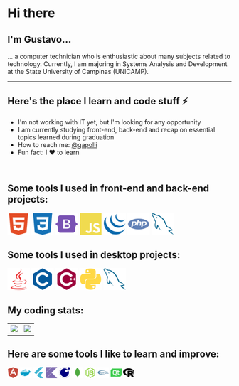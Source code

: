 # Hi there
## I'm Gustavo...
... a computer technician who is enthusiastic about many subjects related to technology. Currently, I am majoring in Systems Analysis and Development at the State University of Campinas (UNICAMP).
***
## Here's the place I learn and code stuff ⚡
- I'm not working with IT yet, but I'm looking for any opportunity
- I am currently studying front-end, back-end and recap on essential topics learned during graduation
- How to reach me: [@gapolli](https://www.linkedin.com/in/gapolli/)
- Fun fact: I :heart: to learn

<img src="https://media.giphy.com/media/ko7twHhomhk8E/giphy.gif" alt="" align="center">

## Some tools I used in front-end and back-end projects:
<p align="left">
    <img src="https://github.com/devicons/devicon/blob/master/icons/html5/html5-plain.svg" alt="HTML5" width="50px">
    <img src="https://github.com/devicons/devicon/blob/master/icons/css3/css3-plain.svg" alt="CSS3" width="50px">
    <img src="https://github.com/devicons/devicon/blob/master/icons/bootstrap/bootstrap-plain.svg" alt="Bootstrap" width="50px">
    <img src="https://github.com/devicons/devicon/blob/master/icons/javascript/javascript-plain.svg" alt="JavaScript" width="50px">
    <img src="https://github.com/devicons/devicon/blob/master/icons/jquery/jquery-plain.svg" alt="JQuery" width="50px">
    <img src="https://github.com/devicons/devicon/blob/master/icons/php/php-plain.svg" alt="PHP" width="50px">
    <img src="https://github.com/devicons/devicon/blob/master/icons/mysql/mysql-plain.svg" alt="MySQL" width="50px">
</p>

## Some tools I used in desktop projects:
<p align="left">
    <img src="https://github.com/devicons/devicon/blob/master/icons/java/java-plain.svg" alt="Java" width="50px">
    <img src="https://github.com/devicons/devicon/blob/master/icons/c/c-plain.svg" alt="C" width="50px">
    <img src="https://github.com/devicons/devicon/blob/master/icons/cplusplus/cplusplus-plain.svg" alt="C++" width="50px">
    <img src="https://github.com/devicons/devicon/blob/master/icons/python/python-plain.svg" alt="Python" width="50px">
    <img src="https://github.com/devicons/devicon/blob/master/icons/mysql/mysql-plain.svg" alt="MySQL" width="50px">
</p>

## My coding stats:
<table>
    <tr>
        <td><img src="https://github-readme-stats.vercel.app/api?username=gapolli&show_icons=true&count_private=true&theme=dark"></td>
        <td><img src="https://github-readme-stats.vercel.app/api/top-langs/?username=gapolli&layout=compact&theme=dark"</td>
    </tr>
</table>

## Here are some tools I like to learn and improve:
<p align="left">
    <img src="https://github.com/devicons/devicon/blob/master/icons/angularjs/angularjs-plain.svg" alt="Angular" width="25px">
    <img src="https://github.com/devicons/devicon/blob/master/icons/docker/docker-plain.svg" alt="Docker" width="25px">
    <img src="https://github.com/devicons/devicon/blob/master/icons/flutter/flutter-plain.svg" alt="Flutter" width="25px">
    <img src="https://github.com/devicons/devicon/blob/master/icons/kotlin/kotlin-plain.svg" alt="Kotlin" width="25px">
    <img src="https://github.com/devicons/devicon/blob/master/icons/lua/lua-plain.svg" alt="Lua" width="25px">
    <img src="https://github.com/devicons/devicon/blob/master/icons/mongodb/mongodb-plain.svg" alt="MongoDB" width="25px">
    <img src="https://github.com/devicons/devicon/blob/master/icons/nodejs/nodejs-plain.svg" alt="NodeJS" width="25px">
    <img src="https://github.com/devicons/devicon/blob/master/icons/opengl/opengl-plain.svg" alt="OpenGL" width="25px">
    <img src="https://github.com/devicons/devicon/blob/master/icons/qt/qt-original.svg" alt="Qt" width="25px">
    <img src="https://github.com/devicons/devicon/blob/master/icons/r/r-plain.svg" alt="R" width="25px">
</p>